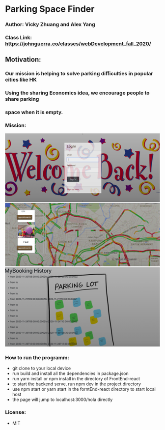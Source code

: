 # Parking Space Finder

### Author: Vicky Zhuang and Alex Yang

### Class Link: https://johnguerra.co/classes/webDevelopment_fall_2020/

## Motivation:

### Our mission is helping to solve parking difficulties in popular cities like HK

### Using the sharing Economics idea, we encourage people to share parking

### space when it is empty.

### Mission:

![alt text](https://github.com/VickyZ20/Driveway_Sharing/blob/master/media/shot2.png)
![alt text](https://github.com/VickyZ20/Driveway_Sharing/blob/master/media/shot3.png)
![alt text](https://github.com/VickyZ20/Driveway_Sharing/blob/master/media/shot4.png)

### How to run the programm:

- git clone to your local device
- run build and install all the dependencies in package.json
- run yarn install or npm install in the directory of FrontEnd-react
- to start the backend serve, run npm dev in the project directory
- use npm start or yarn start in the forntEnd-react directory to start local host
- the page will jump to localhost:3000/hola directly

### License:

- MIT
